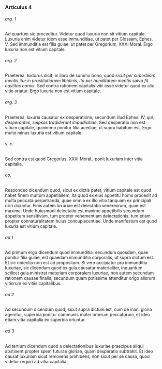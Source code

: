### Articulus 4

###### arg. 1
Ad quartum sic proceditur. Videtur quod luxuria non sit vitium capitale. Luxuria enim videtur idem esse immunditiae, ut patet per Glossam, Ephes. V. Sed immunditia est filia gulae, ut patet per Gregorium, XXXI Moral. Ergo luxuria non est vitium capitale.

###### arg. 2
Praeterea, Isidorus dicit, in libro de summo bono, quod *sicut per superbiam mentis itur in prostitutionem libidinis, ita per humilitatem mentis salva fit castitas carnis*. Sed contra rationem capitalis vitii esse videtur quod ex alio vitio oriatur. Ergo luxuria non est vitium capitale.

###### arg. 3
Praeterea, luxuria causatur ex desperatione, secundum illud Ephes. IV, *qui, desperantes, seipsos tradiderunt impudicitiae*. Sed desperatio non est vitium capitale, quinimmo ponitur filia acediae, ut supra habitum est. Ergo multo minus luxuria est vitium capitale.

###### s. c.
Sed contra est quod Gregorius, XXXI Moral., ponit luxuriam inter vitia capitalia.

###### co.
Respondeo dicendum quod, sicut ex dictis patet, vitium capitale est quod habet finem multum appetibilem, ita quod ex eius appetitu homo procedit ad multa peccata perpetranda, quae omnia ex illo vitio tanquam ex principali oriri dicuntur. Finis autem luxuriae est delectatio venereorum, quae est maxima. Unde huiusmodi delectatio est maxime appetibilis secundum appetitum sensitivum, tum propter vehementiam delectationis; tum etiam propter connaturalitatem huius concupiscentiae. Unde manifestum est quod luxuria est vitium capitale.

###### ad 1
Ad primum ergo dicendum quod immunditia, secundum quosdam, quae ponitur filia gulae, est quaedam immunditia corporalis, ut supra dictum est. Et sic obiectio non est ad propositum. Si vero accipiatur pro immunditia luxuriae, sic dicendum quod ex gula causatur materialiter, inquantum scilicet gula ministrat materiam corporalem luxuriae, non autem secundum rationem causae finalis, secundum quam potissime attenditur origo aliorum vitiorum ex vitiis capitalibus.

###### ad 2
Ad secundum dicendum quod, sicut supra dictum est, cum de inani gloria ageretur, superbia ponitur communis mater omnium peccatorum, et ideo etiam vitia capitalia ex superbia oriuntur.

###### ad 3
Ad tertium dicendum quod a delectationibus luxuriae praecipue aliqui abstinent propter spem futurae gloriae, quam desperatio subtrahit. Et ideo causat luxuriam sicut removens prohibens, non sicut per se causa, quod videtur requiri ad vitia capitalia.

